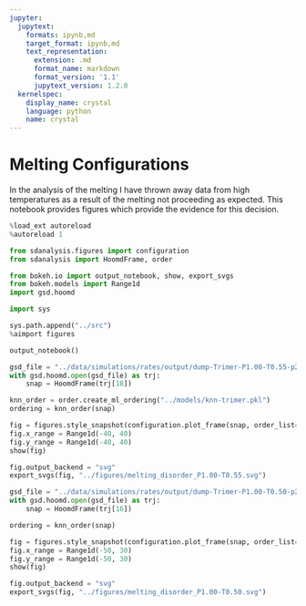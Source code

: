 ```yaml
---
jupyter:
  jupytext:
    formats: ipynb,md
    target_format: ipynb,md
    text_representation:
      extension: .md
      format_name: markdown
      format_version: '1.1'
      jupytext_version: 1.2.0
  kernelspec:
    display_name: crystal
    language: python
    name: crystal
---
```


# Melting Configurations

In the analysis of the melting
I have thrown away data from high temperatures
as a result of the melting not proceeding as expected.
This notebook provides figures
which provide the evidence for this decision.

```python
%load_ext autoreload
%autoreload 1

from sdanalysis.figures import configuration
from sdanalysis import HoomdFrame, order

from bokeh.io import output_notebook, show, export_svgs
from bokeh.models import Range1d
import gsd.hoomd

import sys

sys.path.append("../src")
%aimport figures

output_notebook()
```

```python
gsd_file = "../data/simulations/rates/output/dump-Trimer-P1.00-T0.55-p2-ID1.gsd"
with gsd.hoomd.open(gsd_file) as trj:
    snap = HoomdFrame(trj[18])
```

```python
knn_order = order.create_ml_ordering("../models/knn-trimer.pkl")
ordering = knn_order(snap)
```

```python
fig = figures.style_snapshot(configuration.plot_frame(snap, order_list=ordering))
fig.x_range = Range1d(-40, 40)
fig.y_range = Range1d(-40, 40)
show(fig)
```

```python
fig.output_backend = "svg"
export_svgs(fig, "../figures/melting_disorder_P1.00-T0.55.svg")
```

```python
gsd_file = "../data/simulations/rates/output/dump-Trimer-P1.00-T0.50-p2-ID1.gsd"
with gsd.hoomd.open(gsd_file) as trj:
    snap = HoomdFrame(trj[16])

ordering = knn_order(snap)

fig = figures.style_snapshot(configuration.plot_frame(snap, order_list=ordering))
fig.x_range = Range1d(-50, 30)
fig.y_range = Range1d(-50, 30)
show(fig)
```

```python
fig.output_backend = "svg"
export_svgs(fig, "../figures/melting_disorder_P1.00-T0.50.svg")
```

